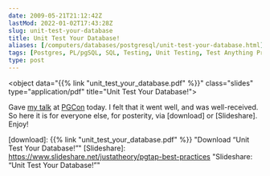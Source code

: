 ```yaml
--- 
date: 2009-05-21T21:12:42Z
lastMod: 2022-01-02T17:43:28Z
slug: unit-test-your-database
title: Unit Test Your Database!
aliases: [/computers/databases/postgresql/unit-test-your-database.html]
tags: [Postgres, PL/pgSQL, SQL, Testing, Unit Testing, Test Anything Protocol, pgTAP]
type: post
---
```


<object
  data="{{% link "unit_test_your_database.pdf" %}}"
  class="slides"
  type="application/pdf"
  title="Unit Test Your Database!">
</object>

Gave [my talk] at [PGCon] today. I felt that it went well, and was
well-received. So here it is for everyone else, for posterity, via
[download] or [Slideshare]. Enjoy!

  [my talk]: https://www.pgcon.org/2009/schedule/events/165.en.html
    "PGCon 2009: “Unit Test Your Database!”"
  [PGCon]: https://www.pgcon.org/2009/ "PGCon 2009"
  [download]: {{% link "unit_test_your_database.pdf" %}}
    "Download “Unit Test Your Database!”"
  [Slideshare]: https://www.slideshare.net/justatheory/pgtap-best-practices
    "Slideshare: “Unit Test Your Database!”"
